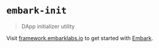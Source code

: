 # `embark-init`

> DApp initializer utility

Visit [framework.embarklabs.io](https://framework.embarklabs.io/) to get started with
[Embark](https://github.com/embarklabs/embark).
